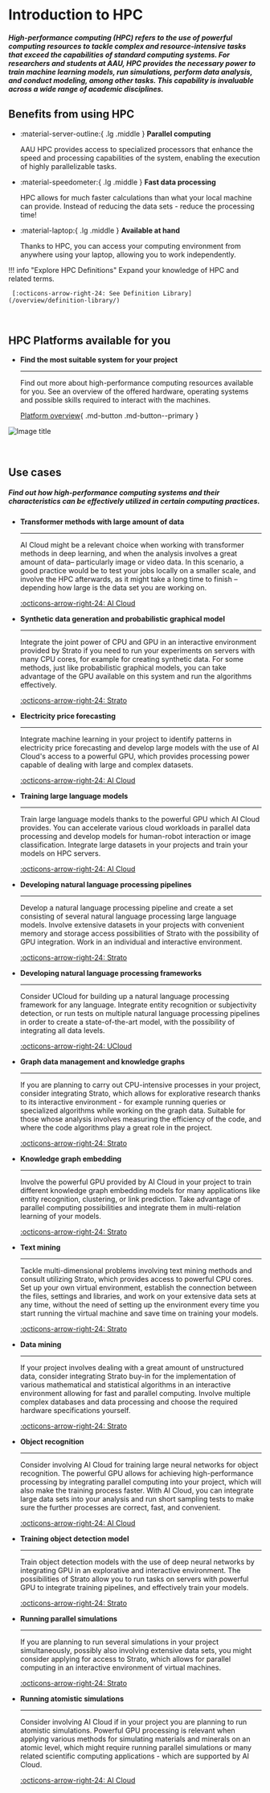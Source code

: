 # Introduction to HPC

##### High-performance computing (HPC) refers to the use of powerful computing resources to tackle complex and resource-intensive tasks that exceed the capabilities of standard computing systems. For researchers and students at AAU, HPC provides the necessary power to train machine learning models, run simulations, perform data analysis, and conduct modeling, among other tasks. This capability is invaluable across a wide range of academic disciplines.


## Benefits from using HPC

<div class="grid cards grid-three" markdown>

<!--
Icons can be searched and found here:
https://squidfunk.github.io/mkdocs-material/reference/icons-emojis/ (best, is to use the ones starting with material)
-->

-   :material-server-outline:{ .lg .middle } __Parallel computing__
    
    AAU HPC provides access to specialized processors that enhance the speed and processing capabilities of the system, enabling the execution of highly parallelizable tasks.

-   :material-speedometer:{ .lg .middle } __Fast data processing__
    
    HPC allows for much faster calculations than what your local machine can provide. Instead of reducing the data sets - reduce the processing time!

-   :material-laptop:{ .lg .middle } __Available at hand__
    
    Thanks to HPC, you can access your computing environment from anywhere using your laptop, allowing you to work independently.

</div>


!!! info "Explore HPC Definitions"
    Expand your knowledge of HPC and related terms.

     [:octicons-arrow-right-24: See Definition Library](/overview/definition-library/)


<br> <!-- Just a little break -->

## HPC Platforms available for you

<div class="grid cards grid-button-bottom" markdown>

-   __Find the most suitable system for your project__

    ---

    Find out more about high-performance computing resources available for you. See an overview of the offered hardware, operating systems and possible skills required to interact with the machines.

    [Platform overview](/overview/platform-overview/){ .md-button .md-button--primary }


![Image title](/assets/img/closeup-af-computer.jpg)

</div>

<br> <!-- Just a little break -->

## Use cases

##### Find out how high-performance computing systems and their characteristics can be effectively utilized in certain computing practices.

<div class="grid cards grid-three" markdown>

-   __Transformer methods with large amount of data__

    ---

    AI Cloud might be a relevant choice when working with transformer methods in deep learning, and when the analysis involves a great amount of data– particularly image or video data. In this scenario, a good practice would be to test your jobs locally on a smaller scale, and involve the HPC afterwards, as it might take a long time to finish – depending how large is the data set you are working on.

    [:octicons-arrow-right-24: AI Cloud](/ai-cloud/)

-   __Synthetic data generation and probabilistic graphical model__

    ---

    Integrate the joint power of CPU and GPU in an interactive environment provided by Strato if you need to run your experiments on servers with many CPU cores, for example for creating synthetic data. For some methods, just like probabilistic graphical models, you can take advantage of the GPU available on this system and run the algorithms effectively.

    [:octicons-arrow-right-24: Strato](/strato/)

-   __Electricity price forecasting__

    ---

    Integrate machine learning in your project to identify patterns in electricity price forecasting and develop large models with the use of AI Cloud's access to a powerful GPU, which provides processing power capable of dealing with large and complex datasets.

    [:octicons-arrow-right-24: AI Cloud](/ai-cloud/)

-   __Training large language models__

    ---

    Train large language models thanks to the powerful GPU which AI Cloud provides. You can accelerate various cloud workloads in parallel data processing and develop models for human-robot interaction or image classification. Integrate large datasets in your projects and train your models on HPC servers.

    [:octicons-arrow-right-24: AI Cloud](/ai-cloud/)

-   __Developing natural language processing pipelines__

    ---

    Develop a natural language processing pipeline and create a set consisting of several natural language processing large language models. Involve extensive datasets in your projects with convenient memory and storage access possibilities of Strato with the possibility of GPU integration. Work in an individual and interactive environment.

    [:octicons-arrow-right-24: Strato](/strato/)

-   __Developing natural language processing frameworks__

    ---

    Consider UCloud for building up a natural language processing framework for any language. Integrate entity recognition or subjectivity detection, or run tests on multiple natural language processing pipelines in order to create a state-of-the-art model, with the possibility of integrating all data levels.
    
    [:octicons-arrow-right-24: UCloud](/ucloud/)

-   __Graph data management and knowledge graphs__

    ---

    If you are planning to carry out CPU-intensive processes in your project, consider integrating Strato, which allows for explorative research thanks to its interactive environment - for example running queries or specialized algorithms while working on the graph data. Suitable for those whose analysis involves measuring the efficiency of the code, and where the code algorithms play a great role in the project.

    [:octicons-arrow-right-24: Strato](/strato/)

-   __Knowledge graph embedding__

    ---

    Involve the powerful GPU provided by AI Cloud in your project to train different knowledge graph embedding models for many applications like entity recognition, clustering, or link prediction. Take advantage of parallel computing possibilities and integrate them in multi-relation learning of your models.

    [:octicons-arrow-right-24: Strato](/strato/)

-   __Text mining__

    ---

    Tackle multi-dimensional problems involving text mining methods and consult utilizing Strato, which provides access to powerful CPU cores. Set up your own virtual environment, establish the connection between the files, settings and libraries, and work on your extensive data sets at any time, without the need of setting up the environment every time you start running the virtual machine and save time on training your models.

    [:octicons-arrow-right-24: Strato](/strato/)

-   __Data mining__

    ---

    If your project involves dealing with a great amount of unstructured data, consider integrating Strato buy-in for the implementation of various mathematical and statistical algorithms in an interactive environment allowing for fast and parallel computing. Involve multiple complex databases and data processing and choose the required hardware specifications yourself.

    [:octicons-arrow-right-24: Strato](/strato/)

-   __Object recognition__

    ---

    Consider involving AI Cloud for training large neural networks for object recognition. The powerful GPU allows for achieving high-performance processing by integrating parallel computing into your project, which will also make the training process faster. With AI Cloud, you can integrate large data sets into your analysis and run short sampling tests to make sure the further processes are correct, fast, and convenient.

    [:octicons-arrow-right-24: AI Cloud](/ai-cloud/)

-   __Training object detection model__

    ---

    Train object detection models with the use of deep neural networks by integrating GPU in an explorative and interactive environment. The possibilities of Strato allow you to run tasks on servers with powerful GPU to integrate training pipelines, and effectively train your models.

    [:octicons-arrow-right-24: Strato](/strato/)

-   __Running parallel simulations__

    ---

    If you are planning to run several simulations in your project simultaneously, possibly also involving extensive data sets, you might consider applying for access to Strato, which allows for parallel computing in an interactive environment of virtual machines.

    [:octicons-arrow-right-24: Strato](/strato/)

-   __Running atomistic simulations__

    ---

    Consider involving AI Cloud if in your project you are planning to run atomistic simulations. Powerful GPU processing is relevant when applying various methods for simulating materials and minerals on an atomic level, which might require running parallel simulations or many related scientific computing applications - which are supported by AI Cloud.

    [:octicons-arrow-right-24: AI Cloud](/ai-cloud/)
</div>

